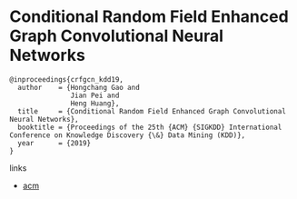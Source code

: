 # Conditional Random Field Enhanced Graph Convolutional Neural Networks

```
@inproceedings{crfgcn_kdd19,
  author    = {Hongchang Gao and
               Jian Pei and
               Heng Huang},
  title     = {Conditional Random Field Enhanced Graph Convolutional Neural Networks},
  booktitle = {Proceedings of the 25th {ACM} {SIGKDD} International Conference on Knowledge Discovery {\&} Data Mining (KDD)},
  year      = {2019}
}
```

links
- [acm](https://dl.acm.org/authorize?N688457)
